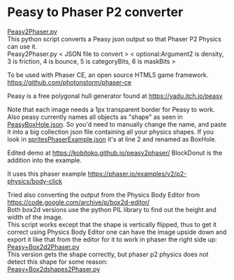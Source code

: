 # Peasy to Phaser P2 converter

[Peasy2Phaser.py](https://github.com/kobitoko/peasy2phaser/blob/master/Peasy2Phaser.py)  
This python script converts a Peasy json output so that Phaser P2 Physics can use it.  
Peasy2Phaser.py < JSON file to convert > < optional:Argument2 is density, 3 is friction, 4 is bounce, 5 is categoryBits, 6 is maskBits >  
  
To be used with Phaser CE, an open source HTML5 game framework. https://github.com/photonstorm/phaser-ce  

Peasy is a free polygonal hull generator found at https://yadu.itch.io/peasy

Note that each image needs a 1px transparent border for Peasy to work.
Also peasy currently names all objects as "shape" as seen in [PeasyBoxHole.json](https://github.com/kobitoko/peasy2phaser/blob/master/example/PeasyBoxHole.json).
So you'd need to manually change the name, and paste it into a big collection json file containing all your physics shapes.
If you look in [spritesPhaserExample.json](https://github.com/kobitoko/peasy2phaser/blob/master/example/spritesPhaserExample.json) it's at line 2 and renamed as BoxHole.

Edited demo at https://kobitoko.github.io/peasy2phaser/
BlockDonut is the addition into the example.

It uses this phaser example https://phaser.io/examples/v2/p2-physics/body-click

Tried also converting the output from the Physics Body Editor from https://code.google.com/archive/p/box2d-editor/  
Both box2d versions use the python PIL library to find out the height and width of the image.  
This script works except that the shape is vertically flipped, thus to get it correct using Physics Body Editor one can have the image upside down and export it like that from the editor for it to work in phaser the right side up:   
[Peasy+Box2d2Phaser.py](https://github.com/kobitoko/peasy2phaser/blob/master/Peasy%2BBox2d2Phaser.py)  
This version gets the shape correctly, but phaser p2 physics does not detect this shape for some reason:  
[Peasy+Box2dshapes2Phaser.py](https://github.com/kobitoko/peasy2phaser/blob/master/Peasy%2BBox2dshapes2Phaser.py)  
